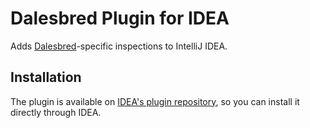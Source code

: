 Dalesbred Plugin for IDEA
=========================

Adds [Dalesbred](https://dalesbred.evident.fi)-specific inspections to IntelliJ IDEA.

Installation
------------

The plugin is available on [IDEA's plugin repository](http://plugins.jetbrains.com/plugin/7313),
so you can install it directly through IDEA.
